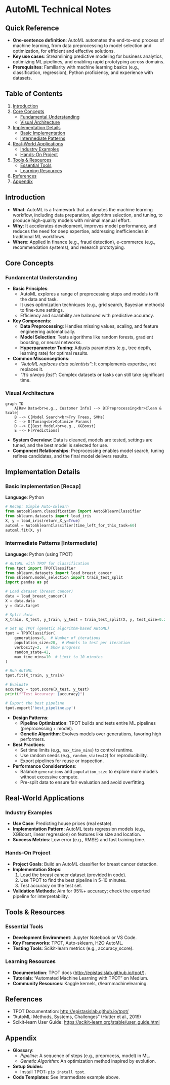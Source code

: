 # AutoML Technical Notes
<!-- [A rectangular image depicting an intermediate AutoML workflow: a programmer inputting a dataset (e.g., tabular data with features), an AutoML tool processing it through data cleaning, model selection (e.g., ensemble of trees), and hyperparameter tuning, with the final model deployed on a server, showing metrics like accuracy, training time, and model complexity.] -->

## Quick Reference
- **One-sentence definition**: AutoML automates the end-to-end process of machine learning, from data preprocessing to model selection and optimization, for efficient and effective solutions.
- **Key use cases**: Streamlining predictive modeling for business analytics, optimizing ML pipelines, and enabling rapid prototyping across domains.
- **Prerequisites**: Familiarity with machine learning basics (e.g., classification, regression), Python proficiency, and experience with datasets.

## Table of Contents
1. [Introduction](#introduction)  
2. [Core Concepts](#core-concepts)  
    - [Fundamental Understanding](#fundamental-understanding)  
    - [Visual Architecture](#visual-architecture)  
3. [Implementation Details](#implementation-details)  
    - [Basic Implementation](#basic-implementation)  
    - [Intermediate Patterns](#intermediate-patterns)  
4. [Real-World Applications](#real-world-applications)  
    - [Industry Examples](#industry-examples)  
    - [Hands-On Project](#hands-on-project)  
5. [Tools & Resources](#tools--resources)  
    - [Essential Tools](#essential-tools)  
    - [Learning Resources](#learning-resources)  
6. [References](#references)  
7. [Appendix](#appendix)  

## Introduction
- **What**: AutoML is a framework that automates the machine learning workflow, including data preparation, algorithm selection, and tuning, to produce high-quality models with minimal manual effort.  
- **Why**: It accelerates development, improves model performance, and reduces the need for deep expertise, addressing inefficiencies in traditional ML workflows.  
- **Where**: Applied in finance (e.g., fraud detection), e-commerce (e.g., recommendation systems), and research prototyping.

## Core Concepts
### Fundamental Understanding
- **Basic Principles**:  
  - AutoML explores a range of preprocessing steps and models to fit the data and task.  
  - It uses optimization techniques (e.g., grid search, Bayesian methods) to fine-tune settings.  
  - Efficiency and scalability are balanced with predictive accuracy.  
- **Key Components**:  
  - **Data Preprocessing**: Handles missing values, scaling, and feature engineering automatically.  
  - **Model Selection**: Tests algorithms like random forests, gradient boosting, or neural networks.  
  - **Hyperparameter Tuning**: Adjusts parameters (e.g., tree depth, learning rate) for optimal results.  
- **Common Misconceptions**:  
  - *“AutoML replaces data scientists”*: It complements expertise, not replaces it.  
  - *“It’s always fast”*: Complex datasets or tasks can still take significant time.

### Visual Architecture
```mermaid
graph TD
    A[Raw Data<br>e.g., Customer Info] --> B[Preprocessing<br>Clean & Scale]
    B --> C[Model Search<br>Try Trees, SVMs]
    C --> D[Tuning<br>Optimize Params]
    D --> E[Best Model<br>e.g., XGBoost]
    E --> F[Predictions]
```
- **System Overview**: Data is cleaned, models are tested, settings are tuned, and the best model is selected for use.  
- **Component Relationships**: Preprocessing enables model search, tuning refines candidates, and the final model delivers results.

## Implementation Details
### Basic Implementation [Recap]
**Language**: Python  
```py
# Recap: Simple Auto-sklearn
from autosklearn.classification import AutoSklearnClassifier
from sklearn.datasets import load_iris
X, y = load_iris(return_X_y=True)
automl = AutoSklearnClassifier(time_left_for_this_task=60)
automl.fit(X, y)
```

### Intermediate Patterns [Intermediate]
**Language**: Python (using TPOT)  
```py
# AutoML with TPOT for classification
from tpot import TPOTClassifier
from sklearn.datasets import load_breast_cancer
from sklearn.model_selection import train_test_split
import pandas as pd

# Load dataset (breast cancer)
data = load_breast_cancer()
X = data.data
y = data.target

# Split data
X_train, X_test, y_train, y_test = train_test_split(X, y, test_size=0.2, random_state=42)

# Set up TPOT (genetic algorithm-based AutoML)
tpot = TPOTClassifier(
    generations=5,  # Number of iterations
    population_size=20,  # Models to test per iteration
    verbosity=2,  # Show progress
    random_state=42,
    max_time_mins=10  # Limit to 10 minutes
)

# Run AutoML
tpot.fit(X_train, y_train)

# Evaluate
accuracy = tpot.score(X_test, y_test)
print(f"Test Accuracy: {accuracy}")

# Export the best pipeline
tpot.export('best_pipeline.py')
```
- **Design Patterns**:  
  - **Pipeline Optimization**: TPOT builds and tests entire ML pipelines (preprocessing + model).  
  - **Genetic Algorithm**: Evolves models over generations, favoring high performers.  
- **Best Practices**:  
  - Set time limits (e.g., `max_time_mins`) to control runtime.  
  - Use random seeds (e.g., `random_state=42`) for reproducibility.  
  - Export pipelines for reuse or inspection.  
- **Performance Considerations**:  
  - Balance `generations` and `population_size` to explore more models without excessive compute.  
  - Pre-split data to ensure fair evaluation and avoid overfitting.

## Real-World Applications
### Industry Examples
- **Use Case**: Predicting house prices (real estate).  
- **Implementation Pattern**: AutoML tests regression models (e.g., XGBoost, linear regression) on features like size and location.  
- **Success Metrics**: Low error (e.g., RMSE) and fast training time.  

### Hands-On Project
- **Project Goals**: Build an AutoML classifier for breast cancer detection.  
- **Implementation Steps**:  
  1. Load the breast cancer dataset (provided in code).  
  2. Use TPOT to find the best pipeline in 5-10 minutes.  
  3. Test accuracy on the test set.  
- **Validation Methods**: Aim for 95%+ accuracy; check the exported pipeline for interpretability.

## Tools & Resources
### Essential Tools
- **Development Environment**: Jupyter Notebook or VS Code.  
- **Key Frameworks**: TPOT, Auto-sklearn, H2O AutoML.  
- **Testing Tools**: Scikit-learn metrics (e.g., accuracy_score).  

### Learning Resources
- **Documentation**: TPOT docs (http://epistasislab.github.io/tpot/).  
- **Tutorials**: “Automated Machine Learning with TPOT” on Medium.  
- **Community Resources**: Kaggle kernels, r/learnmachinelearning.  

## References
- TPOT Documentation: http://epistasislab.github.io/tpot/  
- “AutoML: Methods, Systems, Challenges” (Hutter et al., 2019)  
- Scikit-learn User Guide: https://scikit-learn.org/stable/user_guide.html  

## Appendix
- **Glossary**:  
  - *Pipeline*: A sequence of steps (e.g., preprocess, model) in ML.  
  - *Genetic Algorithm*: An optimization method inspired by evolution.  
- **Setup Guides**:  
  - Install TPOT: `pip install tpot`.  
- **Code Templates**: See intermediate example above.
